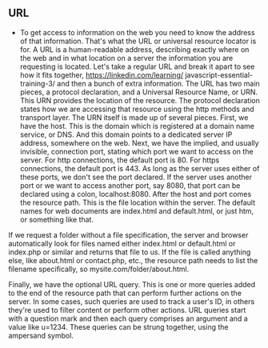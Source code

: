 
## URL

- To get access to information on the web you need to know the address of that information. That's what the URL or universal resource locator is for. A URL is a human-readable address, describing exactly where on the web and in what location on a server the information you are requesting is located. Let's take a regular URL and break it apart to see how it fits together, https://linkedin.com/learning/ javascript-essential-training-3/ and then a bunch of extra information.
The URL has two main pieces, a protocol declaration, and a Universal Resource Name, or URN. This URN provides the location of the resource. The protocol declaration states how we are accessing that resource using the http methods and transport layer. The URN itself is made up of several pieces.
First, we have the host. This is the domain which is registered at a domain name service, or DNS. And this domain points to a dedicated server IP address, somewhere on the web. Next, we have the implied, and usually invisible, connection port, stating which port we want to access on the server. For http connections, the default port is 80. For https connections, the default port is 443. As long as the server uses either of these ports, we don't see the port declared. If the server uses another port or we want to access another port, say 8080, that port can be declared using a colon, localhost:8080. After the host and port comes the resource path. This is the file location within the server. The default names for web documents are index.html and default.html, or just htm, or something like that.

If we request a folder without a file specification, the server and browser automatically look for files named either index.html or default.html or index.php or similar and returns that file to us.
If the file is called anything else, like about.html or contact.php, etc., the resource path needs to list the filename specifically, so mysite.com/folder/about.html.

Finally, we have the optional URL query. This is one or more queries added to the end of the resource path that can perform further actions on the server. In some cases, such queries are used to track a user's ID, in others they're used to filter content or perform other actions. URL queries start with a question mark and then each query comprises an argument and a value like u=1234. These queries can be strung together, using the ampersand symbol.
